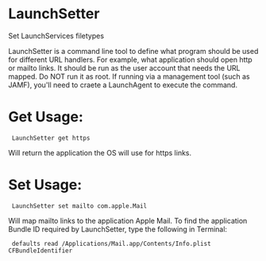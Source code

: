# LaunchSetter
Set LaunchServices filetypes

LaunchSetter is a command line tool to define what program should be used for different URL handlers.  For example, what application should open http or mailto links. It should be run as the user account that needs the URL mapped.  Do NOT run it as root.  If running via a management tool (such as JAMF), you'll need to craete a LaunchAgent to execute the command.  

# Get Usage: 

     LaunchSetter get https

Will return the application the OS will use for https links.  

# Set Usage:

     LaunchSetter set mailto com.apple.Mail

Will map mailto links to the application Apple Mail.  To find the application Bundle ID required by LaunchSetter, type the following in Terminal:
     
     
     defaults read /Applications/Mail.app/Contents/Info.plist CFBundleIdentifier
     
